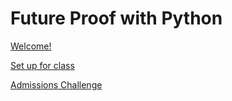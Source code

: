 # Future Proof with Python

[Welcome!](future-proof-with-python-july-2022.md)

[Set up for class](future-proof-with-python/try-kibo-onboarding.md)

[Admissions Challenge](future-proof-with-python/admissions-challenge.md)

